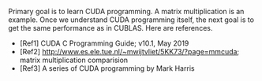 Primary goal is to learn CUDA programming. A matrix multiplication is an example. Once we understand CUDA programming itself, the next goal is to get the same performance as in CUBLAS. Here are references.

- [Ref1] CUDA C Programming Guide; v10.1, May 2019
- [Ref2] http://www.es.ele.tue.nl/~mwijtvliet/5KK73/?page=mmcuda; matrix multiplication comparision
- [Ref3] A series of CUDA programming by Mark Harris
